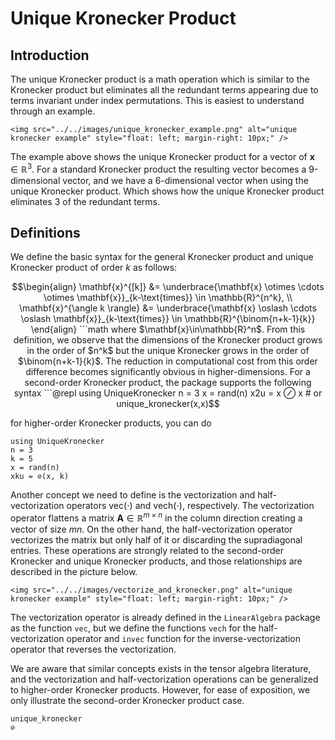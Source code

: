 # Unique Kronecker Product

## Introduction

The unique Kronecker product is a math operation which is similar to the Kronecker product but eliminates all the redundant terms appearing due to terms invariant under index permutations. This is easiest to understand through an example.

```@raw html
<img src="../../images/unique_kronecker_example.png" alt="unique kronecker example" style="float: left; margin-right: 10px;" />
```

The example above shows the unique Kronecker product for a vector of $\mathbf{x}\in\mathbb{R}^3$. For a standard Kronecker product the resulting vector becomes a 9-dimensional vector, and we have a 6-dimensional vector when using the unique Kronecker product. Which shows how the unique Kronecker product eliminates 3 of the redundant terms.

## Definitions

We define the basic syntax for the general Kronecker product and unique Kronecker product of order $k$ as follows:

```math
\begin{align}
    \mathbf{x}^{[k]} &= \underbrace{\mathbf{x} \otimes \cdots \otimes \mathbf{x}}_{k-\text{times}} \in \mathbb{R}^{n^k}, \\
    \mathbf{x}^{\angle k \rangle} &= \underbrace{\mathbf{x} \oslash \cdots \oslash \mathbf{x}}_{k-\text{times}} \in \mathbb{R}^{\binom{n+k-1}{k}}
\end{align}
```math

where $\mathbf{x}\in\mathbb{R}^n$. From this definition, we observe that the dimensions of the Kronecker product grows in the order of $n^k$ but the unique Kronecker grows in the order of $\binom{n+k-1}{k}$. The reduction in computational cost from this order difference becomes significantly obvious in higher-dimensions. 

For a second-order Kronecker product, the package supports the following syntax

```@repl
using UniqueKronecker
n = 3
x = rand(n)
x2u = x ⊘ x  # or unique_kronecker(x,x)
```

for higher-order Kronecker products, you can do

```@repl
using UniqueKronecker
n = 3
k = 5
x = rand(n)
xku = ⊘(x, k)
```

Another concept we need to define is the vectorization and half-vectorization operators $\mathrm{vec}(\cdot)$ and $\mathrm{vech}(\cdot)$, respectively. The vectorization operator flattens a matrix $\mathbf{A}\in\mathbb{R}^{m\times n}$ in the column direction creating a vector of size $mn$. On the other hand, the half-vectorization operator vectorizes the matrix but only half of it or discarding the supradiagonal entries. These operations are strongly related to the second-order Kronecker and unique Kronecker products, and those relationships are described in the picture below.

```@raw html
<img src="../../images/vectorize_and_kronecker.png" alt="unique kronecker example" style="float: left; margin-right: 10px;" />
```

The vectorization operator is already defined in the `LinearAlgebra` package as the function `vec`, but we define the functions `vech` for the half-vectorization operator and `invec` function for the inverse-vectorization operator that reverses the vectorization.

We are aware that similar concepts exists in the tensor algebra literature, and the vectorization and half-vectorization operations can be generalized to higher-order Kronecker products. However, for ease of exposition, we only illustrate the second-order Kronecker product case.


```@docs
unique_kronecker
⊘
```
